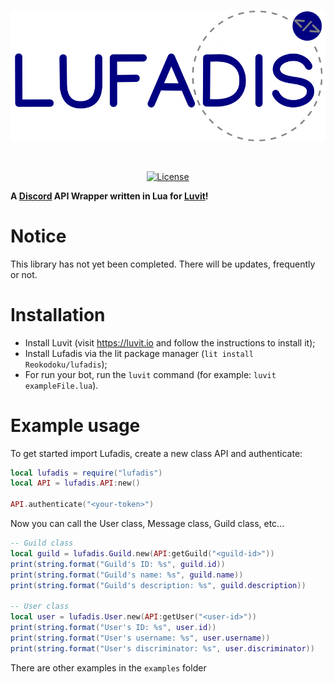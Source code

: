 <div align="center">
  <br />
  <p>
    <a href="https://github.com/Reokodoku/Lufadis"><img src="https://github.com/Reokodoku/Lufadis/raw/main/images/LufadisImage.png" width="600" alt="Lufadis" /></a>
  </p>
  <br />
  <p>
    <a href="https://github.com/Reokodoku/Lufadis/blob/main/LICENSE"><img src="https://img.shields.io/badge/License-MIT-blue.svg" alt="License" /></a>
  </p>
</div>

**A [Discord](https://discord.com) API Wrapper written in Lua for [Luvit](https://luvit.io)!**

# Notice
This library has not yet been completed. There will be updates, frequently or not.

# Installation

- Install Luvit (visit https://luvit.io and follow the instructions to install it);
- Install Lufadis via the lit package manager (`lit install Reokodoku/lufadis`);
- For run your bot, run the `luvit` command (for example: `luvit exampleFile.lua`).

# Example usage

To get started import Lufadis, create a new class API and authenticate:

```lua
local lufadis = require("lufadis")
local API = lufadis.API:new()

API.authenticate("<your-token>")
```

Now you can call the User class, Message class, Guild class, etc...
```lua
-- Guild class
local guild = lufadis.Guild.new(API:getGuild("<guild-id>"))
print(string.format("Guild's ID: %s", guild.id))
print(string.format("Guild's name: %s", guild.name))
print(string.format("Guild's description: %s", guild.description))

-- User class
local user = lufadis.User.new(API:getUser("<user-id>"))
print(string.format("User's ID: %s", user.id))
print(string.format("User's username: %s", user.username))
print(string.format("User's discriminator: %s", user.discriminator))
```

There are other examples in the `examples` folder
